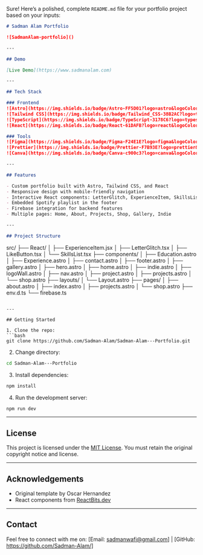 Sure! Here’s a polished, complete `README.md` file for your portfolio project based on your inputs:

```markdown
# Sadman Alam Portfolio

![SadmanAlam-portfolio]()

---

## Demo

[Live Demo](https://www.sadmanalam.com)  

---

## Tech Stack

### Frontend  
![Astro](https://img.shields.io/badge/Astro-FF5D01?logo=astro&logoColor=white)  
![Tailwind CSS](https://img.shields.io/badge/Tailwind_CSS-38B2AC?logo=tailwind-css&logoColor=white)  
![TypeScript](https://img.shields.io/badge/TypeScript-3178C6?logo=typescript&logoColor=white)  
![React](https://img.shields.io/badge/React-61DAFB?logo=react&logoColor=black)

### Tools  
![Figma](https://img.shields.io/badge/Figma-F24E1E?logo=figma&logoColor=white)  
![Prettier](https://img.shields.io/badge/Prettier-F7B93E?logo=prettier&logoColor=black)  
![Canva](https://img.shields.io/badge/Canva-c900c3?logo=canva&logoColor=white)

---

## Features

- Custom portfolio built with Astro, Tailwind CSS, and React  
- Responsive design with mobile-friendly navigation  
- Interactive React components: LetterGlitch, ExperienceItem, SkillsList, LikeButton  
- Embedded Spotify playlist in the footer  
- Firebase integration for backend features  
- Multiple pages: Home, About, Projects, Shop, Gallery, Indie

---

## Project Structure

```

src/
├── React/
│   ├── ExperienceItem.jsx
│   ├── LetterGlitch.tsx
│   ├── LikeButton.tsx
│   └── SkillsList.tsx
├── components/
│   ├── Education.astro
│   ├── Experience.astro
│   ├── contact.astro
│   ├── footer.astro
│   ├── gallery.astro
│   ├── hero.astro
│   ├── home.astro
│   ├── indie.astro
│   ├── logoWall.astro
│   ├── nav.astro
│   ├── project.astro
│   ├── projects.astro
│   └── shop.astro
├── layouts/
│   └── Layout.astro
├── pages/
│   ├── about.astro
│   ├── index.astro
│   ├── projects.astro
│   └── shop.astro
├── env.d.ts
└── firebase.ts

````

---

## Getting Started

1. Clone the repo:  
```bash
git clone https://github.com/Sadman-Alam/Sadman-Alam---Portfolio.git
````

2. Change directory:

```bash
cd Sadman-Alam---Portfolio
```

3. Install dependencies:

```bash
npm install
```

4. Run the development server:

```bash
npm run dev
```

---

## License

This project is licensed under the [MIT License](https://opensource.org/licenses/MIT).
You must retain the original copyright notice and license.

---

## Acknowledgements

* Original template by Oscar Hernandez
* React components from [ReactBits.dev](https://www.reactbits.dev)

---

## Contact

Feel free to connect with me on:
\[Email: sadmanwafi@gmail.com] | \[GitHub: https://github.com/Sadman-Alam/]


